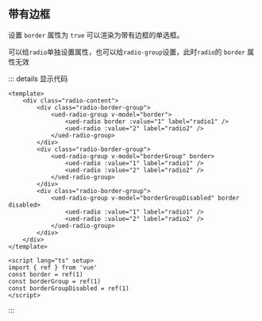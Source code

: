 ## 带有边框

设置 `border` 属性为 `true` 可以渲染为带有边框的单选框。

可以给`radio`单独设置属性，也可以给`radio-group`设置，此时`radio`的 `border` 属性无效

<div class="common-content radio-content">
  <div class="radio-border-group">
    <ued-radio-group v-model="border">
      <ued-radio border :value="1" label="radio1" />
      <ued-radio :value="2" label="radio2" />
    </ued-radio-group>
  </div>
  <div class="radio-border-group">
    <ued-radio-group v-model="borderGroup" border>
      <ued-radio :value="1" label="radio1" />
      <ued-radio :value="2" label="radio2" />
    </ued-radio-group>
  </div>
  <div class="radio-border-group">
    <ued-radio-group v-model="borderGroupDisabled" border disabled>
      <ued-radio :value="1" label="radio1" />
      <ued-radio :value="2" label="radio2" />
    </ued-radio-group>
  </div>
</div>

::: details 显示代码

```vue
<template>
	<div class="radio-content">
		<div class="radio-border-group">
			<ued-radio-group v-model="border">
				<ued-radio border :value="1" label="radio1" />
				<ued-radio :value="2" label="radio2" />
			</ued-radio-group>
		</div>
		<div class="radio-border-group">
			<ued-radio-group v-model="borderGroup" border>
				<ued-radio :value="1" label="radio1" />
				<ued-radio :value="2" label="radio2" />
			</ued-radio-group>
		</div>
		<div class="radio-border-group">
			<ued-radio-group v-model="borderGroupDisabled" border disabled>
				<ued-radio :value="1" label="radio1" />
				<ued-radio :value="2" label="radio2" />
			</ued-radio-group>
		</div>
	</div>
</template>

<script lang="ts" setup>
import { ref } from 'vue'
const border = ref(1)
const borderGroup = ref(1)
const borderGroupDisabled = ref(1)
</script>
```

:::
